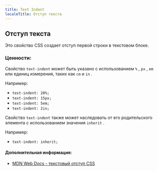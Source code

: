 ```yaml
---
title: Text Indent
localeTitle: Отступ текста
---
```

## Отступ текста

Это свойство CSS создает отступ первой строки в текстовом блоке.

### Ценности:

Свойство `text-indent` может быть указано с использованием `%` , `px` , `em` или единиц измерения, таких как `cm` и `in` .

Например:

*   `text-indent: 20%;`
*   `text-indent: 15px;`
*   `text-indent: 5em;`
*   `text-indent: 2in;`

Свойство `text-indent` также может наследовать от его родительского элемента с использованием значения `inherit` .

Например:

*   `text-indent: inherit;`

#### Дополнительная информация:

*   [MDN Web Docs - текстовый отступ CSS](https://developer.mozilla.org/en-US/docs/Web/CSS/text-indent)